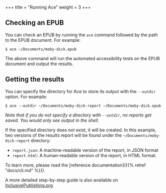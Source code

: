 +++
title = "Running Ace"
weight = 3
+++

## Checking an EPUB

You can check an EPUB by running the `ace` command followed by the path to the EPUB document. For example:

```
$ ace ~/Documents/moby-dick.epub
```

The above command will run the automated accessibility tests on the EPUB document and output the results.

## Getting the results

You can specify the directory for Ace to store its output with the `--outdir` option. For example:

```
$ ace --outdir ~/Documents/moby-dick-report ~/Documents/moby-dick.epub
```

_Note that if you do not specify a directory with `--outdir`, no reports get saved. You would only see output in the shell._

If the specified directory does not exist, it will be created. In this example, two versions of the results report will be found under the `~/Documents/moby-dick-report` directory:

* `report.json`: A machine-readable version of the report, in JSON format
* `report.html`: A human-readable version of the report, in HTML format.

To learn more, please read the [reference documentation]({{% relref "docs/cli.md" %}}).

A more detailed step-by-step guide is also available on [InclusivePublishing.org](http://inclusivepublishing.org/ace).
